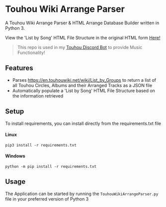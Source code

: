 # Touhou Wiki Arrange Parser

A Touhou Wiki Arrange Parser & HTML Arrange Database Builder written in Python 3.

View the 'List by Song' HTML File Structure in the original HTML form [Here!](https://epicfisher.github.io/touhou-wiki-arrange-parser/root/)

> This repo is used in my [Touhou Discord Bot](https://github.com/Epicfisher/TouhouDiscordBot) to provide Music Functionality!

## Features

* Parses https://en.touhouwiki.net/wiki/List_by_Groups to return a list of all Touhou Circles, Albums and their Arranged Tracks as a JSON file
* Automatically populate a 'List by Song' HTML File Structure based on the information retrieved

## Setup

To install requirements, you can install directly from the requirements.txt file

#### Linux

```
pip3 install -r requirements.txt
```

#### Windows

```
python -m pip install -r requirements.txt
```

## Usage
The Application can be started by running the  ```TouhouWikiArrangeParser.py``` file in your preferred version of Python 3
